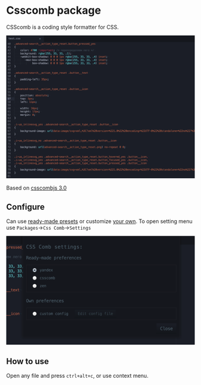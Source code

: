 # Csscomb package
CSScomb is a coding style formatter for CSS.

![Css Comb](i/combed.png)

Based on [csscombjs 3.0](https://github.com/csscomb/csscomb.js)

## Configure
Can use [ready-made presets](https://github.com/csscomb/csscomb.js/tree/master/config) or customize [your own](https://github.com/csscomb/csscomb.js/blob/master/doc/options.md).
To open setting menu use `Packages`->`Css Comb`->`Settings`

![settings](i/settings.png)

## How to use
Open any file and press `ctrl+alt+c`, or use context menu.
